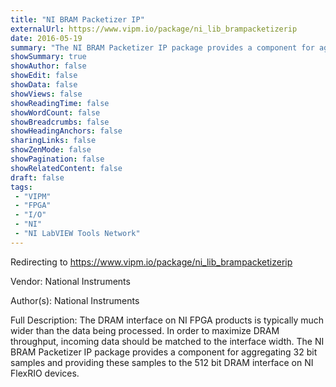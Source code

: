 ```yaml
---
title: "NI BRAM Packetizer IP"
externalUrl: https://www.vipm.io/package/ni_lib_brampacketizerip
date: 2016-05-19
summary: "The NI BRAM Packetizer IP package provides a component for aggregating 32 bit samples and providing these samples to the 512 bit DRAM interface on NI FlexRIO devices."
showSummary: true
showAuthor: false
showEdit: false
showData: false
showViews: false
showReadingTime: false
showWordCount: false
showBreadcrumbs: false
showHeadingAnchors: false
sharingLinks: false
showZenMode: false
showPagination: false
showRelatedContent: false
draft: false
tags:
 - "VIPM"
 - "FPGA"
 - "I/O"
 - "NI"
 - "NI LabVIEW Tools Network"
---
```


Redirecting to https://www.vipm.io/package/ni_lib_brampacketizerip

Vendor: National Instruments

Author(s): National Instruments
 
Full Description:
The DRAM interface on NI FPGA products is typically much wider than the data being processed.  In order to maximize DRAM throughput, incoming data should be matched to the interface width.  The NI BRAM Packetizer IP package provides a component for aggregating 32 bit samples and providing these samples to the 512 bit DRAM interface on NI FlexRIO devices.